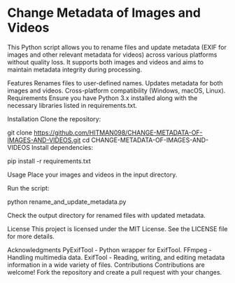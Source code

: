 # Change Metadata of Images and Videos
This Python script allows you to rename files and update metadata (EXIF for images and other relevant metadata for videos) across various platforms without quality loss. It supports both images and videos and aims to maintain metadata integrity during processing.

Features
Renames files to user-defined names.
Updates metadata for both images and videos.
Cross-platform compatibility (Windows, macOS, Linux).
Requirements
Ensure you have Python 3.x installed along with the necessary libraries listed in requirements.txt.

Installation
Clone the repository:

git clone https://github.com/HITMAN098/CHANGE-METADATA-OF-IMAGES-AND-VIDEOS.git
cd CHANGE-METADATA-OF-IMAGES-AND-VIDEOS
Install dependencies:

pip install -r requirements.txt

Usage
Place your images and videos in the input directory.

Run the script:

python rename_and_update_metadata.py

Check the output directory for renamed files with updated metadata.

License
This project is licensed under the MIT License. See the LICENSE file for more details.

Acknowledgments
PyExifTool - Python wrapper for ExifTool.
FFmpeg - Handling multimedia data.
ExifTool - Reading, writing, and editing metadata information in a wide variety of files.
Contributions
Contributions are welcome! Fork the repository and create a pull request with your changes.

